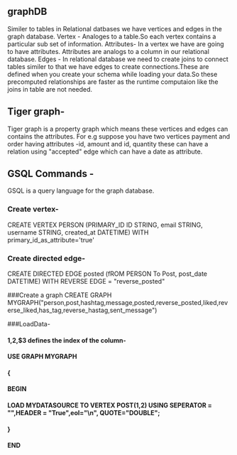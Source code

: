 ## graphDB
Similer to tables in Relational datbases we have vertices and edges in the graph database.
Vertex - Analoges to a table.So each vertex contains a particular sub set of information.
Attributes- In a vertex we have are going to have attributes. Attributes are analogs to a column in our relational database.
Edges - In relational database we need to create joins to connect tables similer to that we have edges to create connections.These are defined when you create your schema while loading your data.So these precomputed relationships are faster as the runtime computaion like the joins in table are not needed.

## Tiger graph-
Tiger graph is a property graph which means these vertices and edges can contains the attributes.
For e.g suppose you have two vertices payment and order having attributes -id, amount and id, quantity these can have a relation using "accepted" edge which can have a date as attribute.  

## GSQL Commands - 
GSQL is a query language for the graph database.

### Create vertex-
CREATE VERTEX PERSON (PRIMARY_ID ID STRING, email STRING, username STRING, created_at DATETIME) WITH primary_id_as_attribute='true'

### Create directed edge-
CREATE DIRECTED EDGE posted (fROM PERSON To Post, post_date DATETIME) WITH REVERSE EDGE = "reverse_posted"

###Create a graph
CREATE GRAPH MYGRAPH("person,post,hashtag,message,posted,reverse_posted,liked,reverse_liked,has_tag,reverse_hastag,sent_message")

###LoadData-
#### $1,$2,$3 defines the index of the column-
#### USE GRAPH MYGRAPH
#### { 
#### BEGIN
#### LOAD MYDATASOURCE TO VERTEX POST($1,$2) USING SEPERATOR = "",HEADER = "True",eol="\\n", QUOTE="DOUBLE";  
#### }
#### END
